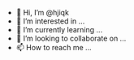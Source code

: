 - 👋 Hi, I’m @hjiqk
- 👀 I’m interested in ...
- 🌱 I’m currently learning ...
- 💞️ I’m looking to collaborate on ...
- 📫 How to reach me ...

<!---
hjiqk/hjiqk is a ✨ special ✨ repository because its `README.md` (this file) appears on your GitHub profile.
You can click the Preview link to take a look at your changes.
--->
